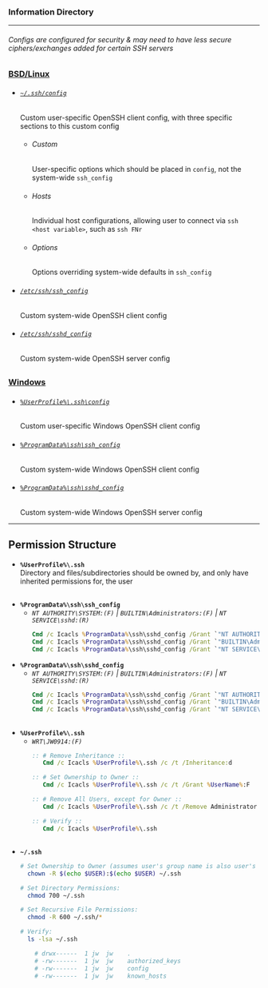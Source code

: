 
### Information Directory ###
---

###### Configs are configured for security & may need to have less secure ciphers/exchanges added for certain SSH servers ######

### [BSD/Linux](BSD-Linux) ###
- ###### [_`~/.ssh/config`_](BSD-Linux/config) ######
  Custom user-specific OpenSSH client config, with three specific sections to this custom config
  - ###### Custom ######
    User-specific options which should be placed in `config`, not the system-wide `ssh_config`
  - ###### Hosts ######
    Individual host configurations, allowing user to connect via `ssh <host variable>`, such as `ssh FNr`
  - ###### Options ######
    Options overriding system-wide defaults in `ssh_config`
- ###### [_`/etc/ssh/ssh_config`_](BSD-Linux/ssh_config) ######
  Custom system-wide OpenSSH client config
- ###### [_`/etc/ssh/sshd_config`_](BSD-Linux/sshd_config) ######  
  Custom system-wide OpenSSH server config

##

### [Windows](Windows) ###
- ###### [_`%UserProfile%\.ssh\config`_](Windows/config) ######
  Custom user-specific Windows OpenSSH client config
- ###### [_`%ProgramData%\ssh\ssh_config`_](Windows/ssh_config) ######
  Custom system-wide Windows OpenSSH client config
- ###### [_`%ProgramData%\ssh\sshd_config`_](Windows/sshd_config) ######
  Custom system-wide Windows OpenSSH server config
---

## Permission Structure ##
- **`%UserProfile%\.ssh`** <br>
   Directory and files/subdirectories should be owned by, and only have inherited permissions for, the user

##

- **`%ProgramData%\ssh\ssh_config`**
  - _`NT AUTHORITY\SYSTEM:(F)` | `BUILTIN\Administrators:(F)` | `NT SERVICE\sshd:(R)`_
    ```bat
    Cmd /c Icacls %ProgramData%\ssh\sshd_config /Grant `"NT AUTHORITY\SYSTEM`":F
    Cmd /c Icacls %ProgramData%\ssh\sshd_config /Grant `"BUILTIN\Administrators`":F
    Cmd /c Icacls %ProgramData%\ssh\sshd_config /Grant `"NT SERVICE\sshd`":F
    ```
- **`%ProgramData%\ssh\sshd_config`**
  - _`NT AUTHORITY\SYSTEM:(F)` | `BUILTIN\Administrators:(F)` | `NT SERVICE\sshd:(R)`_
    ```bat
    Cmd /c Icacls %ProgramData%\ssh\sshd_config /Grant `"NT AUTHORITY\SYSTEM`":F
    Cmd /c Icacls %ProgramData%\ssh\sshd_config /Grant `"BUILTIN\Administrators`":F
    Cmd /c Icacls %ProgramData%\ssh\sshd_config /Grant `"NT SERVICE\sshd`":F
    ```
##

- **`%UserProfile%\.ssh`**
  - _`WRT\JW0914:(F)`_
    ```bat
    :: # Remove Inheritance ::
       Cmd /c Icacls %UserProfile%\.ssh /c /t /Inheritance:d

    :: # Set Ownership to Owner ::
       Cmd /c Icacls %UserProfile%\.ssh /c /t /Grant %UserName%:F

    :: # Remove All Users, except for Owner ::
       Cmd /c Icacls %UserProfile%\.ssh /c /t /Remove Administrator BUILTIN\Administrators BUILTIN Everyone System Users

    :: # Verify ::
       Cmd /c Icacls %UserProfile%\.ssh
    ```
##

- **`~/.ssh`**
  ```bash
  # Set Ownership to Owner (assumes user's group name is also user's name)
    chown -R $(echo $USER):$(echo $USER) ~/.ssh

  # Set Directory Permissions:
    chmod 700 ~/.ssh

  # Set Recursive File Permissions:
    chmod -R 600 ~/.ssh/*

  # Verify: 
    ls -lsa ~/.ssh
  
      # drwx------  1 jw  jw    .
      # -rw-------  1 jw  jw    authorized_keys
      # -rw-------  1 jw  jw    config
      # -rw-------  1 jw  jw    known_hosts
  ```
